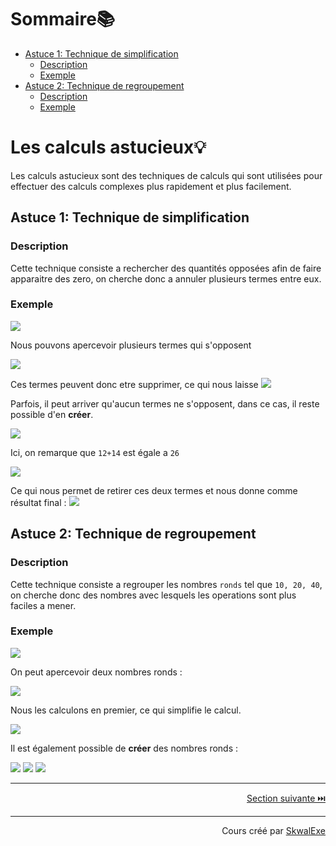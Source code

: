 # Sommaire📚
- [Astuce 1: Technique de simplification](#astuce-1-technique-de-simplification)
  - [Description](#description)
  - [Exemple](#exemple)
- [Astuce 2: Technique de regroupement](#astuce-2-technique-de-regroupement)
  - [Description](#description-1)
  - [Exemple](#exemple-1)

# Les calculs astucieux💡

Les calculs astucieux sont des techniques de calculs qui sont utilisées pour effectuer des calculs complexes plus rapidement et plus facilement.

## Astuce 1: Technique de simplification

### Description

Cette technique consiste a rechercher des quantités opposées afin de faire apparaitre des zero, on cherche donc a annuler plusieurs termes entre eux.

### Exemple
<!-- $$
5+8-7+14-5-8+7
$$ --> 

<img style="" src="https://latex.codecogs.com/svg.image?{\color{White}5%2B8-7%2B14-5-8%2B7">

Nous pouvons apercevoir plusieurs termes qui s'opposent 

<!-- $$
{\color{green}5}{\color{Blue}+8}{\color{red}-7}+14{\color{green}-5}{\color{Blue}-8}{\color{red}+7}
$$ --> 

<img style="" src="https://latex.codecogs.com/svg.image?{\color{White}%7B%5Ccolor%7Bgreen%7D5%7D%7B%5Ccolor%7BBlue%7D%2B8%7D%7B%5Ccolor%7Bred%7D-7%7D%2B14%7B%5Ccolor%7Bgreen%7D-5%7D%7B%5Ccolor%7BBlue%7D-8%7D%7B%5Ccolor%7Bred%7D%2B7%7D">

Ces termes peuvent donc etre supprimer, ce qui nous laisse <!-- $+14$ --> <img style="" src="https://latex.codecogs.com/svg.image?\small{\color{White}%2B14">

Parfois, il peut arriver qu'aucun termes ne s'opposent, dans ce cas, il reste possible d'en **créer**.

<!-- $$
8-26+12+14
$$ --> 

<img style="" src="https://latex.codecogs.com/svg.image?{\color{White}8-26%2B12%2B14">

Ici, on remarque que `12+14` est égale a `26`

<!-- $$
8{\color{green}-26+26}
$$ --> 

<img style="" src="https://latex.codecogs.com/svg.image?{\color{White}8%7B%5Ccolor%7Bgreen%7D-26%2B26%7D">

Ce qui nous permet de retirer ces deux termes et nous donne comme résultat final : <!-- $8$ --> <img style="" src="https://latex.codecogs.com/svg.image?\small{\color{White}8">

## Astuce 2: Technique de regroupement

### Description

Cette technique consiste a regrouper les nombres `ronds` tel que `10, 20, 40`, on cherche donc des nombres avec lesquels les operations sont plus faciles a mener.

### Exemple

<!-- $$
20-26+10+15
$$ --> 

<img style="" src="https://latex.codecogs.com/svg.image?{\color{White}20-26%2B10%2B15">

On peut apercevoir deux nombres ronds : 

<!-- $$
{\color{green}20}-26{\color{green}+10}+15
$$ --> 

<img style="" src="https://latex.codecogs.com/svg.image?{\color{White}%7B%5Ccolor%7Bgreen%7D20%7D-26%7B%5Ccolor%7Bgreen%7D%2B10%7D%2B15">

Nous les calculons en premier, ce qui simplifie le calcul.

<!-- $$
{\color{green}30}-26+15
$$ --> 

<img style="" src="https://latex.codecogs.com/svg.image?{\color{White}%7B%5Ccolor%7Bgreen%7D30%7D-26%2B15">

Il est également possible de **créer** des nombres ronds : 

<!-- $$
1+4+9+6-10
$$ --> 

<img style="" src="https://latex.codecogs.com/svg.image?{\color{White}1%2B4%2B9%2B6-10">

<!-- $$
{\color{green}1}{\color{blue}+4}{\color{green}+9}{\color{blue}+6}-10
$$ --> 

<img style="" src="https://latex.codecogs.com/svg.image?{\color{White}%7B%5Ccolor%7Bgreen%7D1%7D%7B%5Ccolor%7Bblue%7D%2B4%7D%7B%5Ccolor%7Bgreen%7D%2B9%7D%7B%5Ccolor%7Bblue%7D%2B6%7D-10">

<!-- $$
{\color{green}10}{\color{blue}\space+10}-10
$$ --> 

<img style="" src="https://latex.codecogs.com/svg.image?{\color{White}%7B%5Ccolor%7Bgreen%7D10%7D%7B%5Ccolor%7Bblue%7D%2B10%7D-10">


---

<p align="right"><a href="../fractions-egales-entre-elles">Section suivante ⏭️</a></p>

---


<p align="right">Cours créé par <a href="https://github.com/SkwalExe/" target="_blank">SkwalExe</a></p>